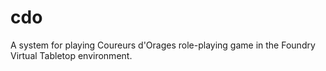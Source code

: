 # cdo
A system for playing Coureurs d'Orages role-playing game in the Foundry Virtual Tabletop environment.